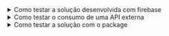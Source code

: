 <details>

<summary>Como testar a solução desenvolvida com firebase</summary>


* Tenha uma conta no Firebase e crie um projeto.
* No console do Firebase, adicione o seu aplicativo Flutter e siga as instruções para adicionar o Firebase ao seu projeto Flutter.
* No console do Firebase, habilite o método de autenticação que deseja utilizar (por exemplo, e-mail/senha.
* No diretório raiz do seu projeto Flutter, crie um arquivo chamado .env. Este arquivo não deve ser versionado (adicionado ao .gitignore) para manter as variáveis sensíveis seguras.
* No Firebase Console, obtenha as informações necessárias como a URL base (_url), o recurso (_resource) e a chave de API (_apiKey).
* Adicione essas informações ao arquivo .env. Por exemplo:

```
API_URL=https://identitytoolkit.googleapis.com/v1/
API_RESOURCE=accounts:
API_KEY=your_api_key_here
```

* No arquivo pubspec.yaml, adicione o pacote flutter_dotenv na seção dependencies: Execute flutter pub get para instalar o pacote.
* No AuthProvider, importe o pacote flutter_dotenv e carregue as variáveis do arquivo .env
* Substitua as variáveis _url, _resource e _apiKey diretamente pelo uso das variáveis carregadas do .env
* Após integrar as variáveis do Firebase no AuthProvider, teste as funcionalidades de cadastro (signUp) e login (signIn) para garantir que o processo de autenticação está funcionando corretamente com as variáveis corretas do Firebase.
* Chame o método signUp do AuthProvider passando um e-mail e senha válidos e verifique se a mensagem de sucesso Usuário cadastrado com sucesso! é exibida após um cadastro bem-sucedido.
* Chame o método signIn do AuthProvider passando o e-mail e senha do usuário cadastrado e verifique se a mensagem de sucesso Usuário cadastrado com sucesso! é exibida após um login bem-sucedido.

</details>

<details>

<summary>Como testar o consumo de uma API externa</summary>

FALTA

</details>

<details>

<summary>Como testar a solução com o package</summary>

### Como usar o package cepService

* Adicione às dependências do seu projeto no arquivo pubspec.yaml

```
 my_cep_pk:
    git:
      url: https://github.com/layanenu/my_cep_pk.git
      ref: main
```

* Para baixar as dependências rode o comando `flutter pub get`
* Importe o arquivo package onde irá utilizar as funções contidas no package.


### Testando o package cepService na aplicacão my_cep

* Comece clonando o projeto
  
```
git clone https://github.com/layanenu/my_cep.git
```

* Instale as dependências do projeto

```
flutter pub get
```

* Execute a aplicação em um simulador android ou ios
* Depois de fazer signup e signin, busque um endereço através do cep
* Deve buscar corretamente o endereço 
* Deve salvar o endereço no armazenamento local do dispositivo
* Ao sair e retornar ao app, o último endereço buscado deve estar salvo pois o package possui a função de busca de endereço e armazenamento do último endereço buscado


</details>
